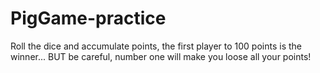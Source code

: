 # PigGame-practice
 Roll the dice and accumulate points, the first player to 100 points is the winner... BUT be careful, number one will make you loose all your points!
